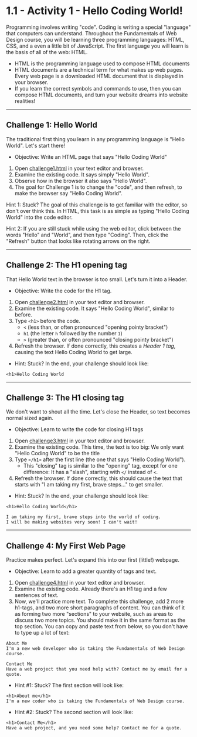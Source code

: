 # 1.1 - Activity 1 - Hello Coding World!

Programming involves writing "code". Coding is writing a special "language"
that computers can understand. Throughout the Fundamentals of Web Design
course, you will be learning three programming languages: HTML, CSS, and a even
a little bit of JavaScript. The first language you will learn is the basis of
all of the web: HTML.


- HTML is the programming language used to compose HTML documents
- HTML documents are a technical term for what makes up web pages. Every web
  page is a downloaded HTML document that is displayed in your browser.
- If you learn the correct symbols and commands to use, then you can compose
  HTML documents, and turn your website dreams into website realities!


-------------


Challenge 1: Hello World
----------------------------------

The traditional first thing you learn in any programming language is "Hello
World". Let's start there!

* Objective: Write an HTML page that says "Hello Coding World"

1. Open [challenge1.html](./challenge1.html) in your text editor and browser.
2. Examine the existing code. It says simply "Hello World".
3. Observe how in the browser it also says "Hello World".
4. The goal for Challenge 1 is to change the "code", and then refresh, to make
the browser say "Hello Coding World".

Hint 1: Stuck? The goal of this challenge is to get familiar with the editor,
so don't over think this. In HTML, this task is as simple as typing "Hello
Coding World" into the code editor.

Hint 2: If you are still stuck while using the web editor, click between the
words "Hello" and "World", and then type "Coding".  Then, click the "Refresh"
button that looks like rotating arrows on the right.


-------------


Challenge 2: The H1 opening tag
----------------------------------

That Hello World text in the browser is too small. Let's turn it into a Header.

* Objective: Write the code for the H1 tag.

1. Open [challenge2.html](./challenge2.html) in your text editor and browser.
2. Examine the existing code. It says "Hello Coding World", similar to before.
3. Type `<h1>` before the code.
    - `<` (less than, or often pronounced "opening pointy bracket")
    - `h1` (the letter `h` followed by the number `1`)
    - `>` (greater than, or often pronounced "closing pointy bracket")
4. Refresh the browser. If done correctly, this creates a *Header 1 tag*,
causing the text Hello Coding World to get large.

- Hint: Stuck? In the end, your challenge should look like:

```
<h1>Hello Coding World
```




-------------



Challenge 3: The H1 closing tag
----------------------------------

We don't want to shout all the time. Let's close the Header, so text becomes
normal sized again.

* Objective: Learn to write the code for closing H1 tags

1. Open [challenge3.html](./challenge3.html) in your text editor and browser.
2. Examine the existing code. This time, the text is too big: We only want
"Hello Coding World" to be the title
3. Type `</h1>` after the first line (the one that says "Hello Coding World").
    - This "closing" tag is similar to the "opening" tag, except for one
      difference: It has a "slash", starting with `</` instead of `<`.
4. Refresh the browser. If done correctly, this should cause the text that
starts with "I am taking my first, brave steps..." to get smaller.

- Hint: Stuck? In the end, your challenge should look like:

```
<h1>Hello Coding World</h1>

I am taking my first, brave steps into the world of coding.
I will be making websites very soon! I can't wait!
```




-------------



Challenge 4: My First Web Page
----------------------------------

Practice makes perfect. Let's expand this into our first (little!) webpage.

* Objective: Learn to add a greater quantity of tags and text.

1. Open [challenge4.html](./challenge4.html) in your text editor and browser.
2. Examine the existing code. Already there's an H1 tag and a few sentences of
text.
3. Now, we'll practice more text. To complete this challenge, add 2 more
h1-tags, and two more short paragraphs of content.  You can think of it as
forming two more "sections" to your website, such as areas to discuss two more
topics. You should make it in the same format as the top section. You can copy
and paste text from below, so you don't have to type up a lot of text:

```
About Me
I'm a new web developer who is taking the Fundamentals of Web Design course.

Contact Me
Have a web project that you need help with? Contact me by email for a quote.
```

* Hint #1: Stuck? The first section will look like:

```
<h1>About me</h1>
I'm a new coder who is taking the Fundamentals of Web Design course.
```

* Hint #2: Stuck? The second section will look like:

```
<h1>Contact Me</h1>
Have a web project, and you need some help? Contact me for a quote.
```


